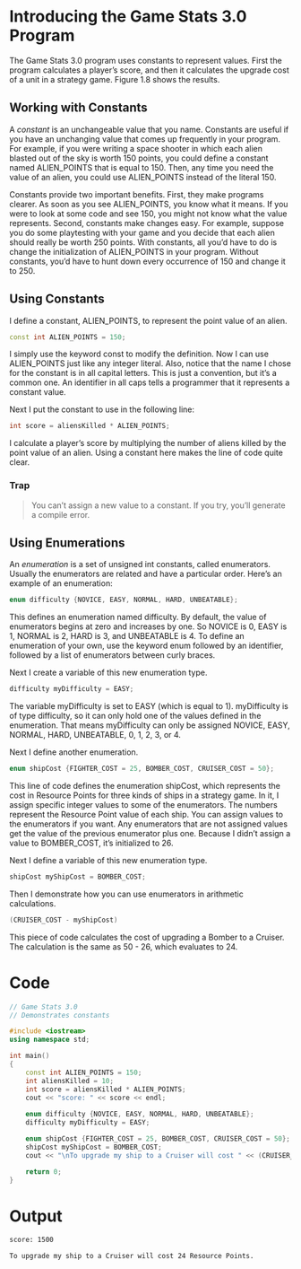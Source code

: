# Introducing the Game Stats 3.0 Program
The Game Stats 3.0 program uses constants to represent values. First the program calculates a player’s score, and then it calculates the upgrade cost of a unit in a strategy game. Figure 1.8 shows the results.

## Working with Constants

A *constant* is an unchangeable value that you name. Constants are useful if you have an unchanging value that comes up frequently in your program. For example, if you were writing a space shooter in which each alien blasted out of the sky is worth 150 points, you could define a constant named ALIEN_POINTS that is equal to 150. Then, any time you need the value of an alien, you could use ALIEN_POINTS instead of the literal 150.

Constants provide two important benefits. First, they make programs clearer. As soon as you see ALIEN_POINTS, you know what it means. If you were to look at some code and see 150, you might not know what the value represents. Second, constants make changes easy. For example, suppose you do some playtesting with your game and you decide that each alien should really be worth 250 points. With constants, all you’d have to do is change the initialization of ALIEN_POINTS in your program. Without constants, you’d have to hunt down every occurrence of 150 and change it to 250.

## Using Constants

I define a constant, ALIEN_POINTS, to represent the point value of an alien.

```cpp
const int ALIEN_POINTS = 150;
```

I simply use the keyword const to modify the definition. Now I can use ALIEN_POINTS just like any integer literal. Also, notice that the name I chose for the constant is in all capital letters. This is just a convention, but it’s a common one. An identifier in all caps tells a programmer that it represents a constant value.

Next I put the constant to use in the following line:

```cpp
int score = aliensKilled * ALIEN_POINTS;
```

I calculate a player’s score by multiplying the number of aliens killed by the point value of an alien. Using a constant here makes the line of code quite clear.

### Trap
> You can’t assign a new value to a constant. If you try, you’ll generate a compile error.

## Using Enumerations

An *enumeration* is a set of unsigned int constants, called enumerators. Usually the enumerators are related and have a particular order. Here’s an example of an enumeration:

```cpp
enum difficulty {NOVICE, EASY, NORMAL, HARD, UNBEATABLE};
```

This defines an enumeration named difficulty. By default, the value of enumerators begins at zero and increases by one. So NOVICE is 0, EASY is 1, NORMAL is 2, HARD is 3, and UNBEATABLE is 4. To define an enumeration of your own, use the keyword enum followed by an identifier, followed by a list of enumerators between curly braces.

Next I create a variable of this new enumeration type.

```cpp
difficulty myDifficulty = EASY;
```

The variable myDifficulty is set to EASY (which is equal to 1). myDifficulty is of type difficulty, so it can only hold one of the values defined in the enumeration. That means myDifficulty can only be assigned NOVICE, EASY, NORMAL, HARD, UNBEATABLE, 0, 1, 2, 3, or 4.

Next I define another enumeration.

```cpp
enum shipCost {FIGHTER_COST = 25, BOMBER_COST, CRUISER_COST = 50};
```

This line of code defines the enumeration shipCost, which represents the cost in Resource Points for three kinds of ships in a strategy game. In it, I assign specific integer values to some of the enumerators. The numbers represent the Resource Point value of each ship. You can assign values to the enumerators if you want. Any enumerators that are not assigned values get the value of the previous enumerator plus one. Because I didn’t assign a value to BOMBER_COST, it’s initialized to 26.

Next I define a variable of this new enumeration type.

```cpp
shipCost myShipCost = BOMBER_COST;
```

Then I demonstrate how you can use enumerators in arithmetic calculations.

```cpp
(CRUISER_COST - myShipCost)
```

This piece of code calculates the cost of upgrading a Bomber to a Cruiser. The calculation is the same as 50 - 26, which evaluates to 24.

# Code
```cpp
// Game Stats 3.0
// Demonstrates constants

#include <iostream>
using namespace std;

int main()
{
	const int ALIEN_POINTS = 150;
	int aliensKilled = 10;
	int score = aliensKilled * ALIEN_POINTS;
	cout << "score: " << score << endl;
	
	enum difficulty {NOVICE, EASY, NORMAL, HARD, UNBEATABLE};
	difficulty myDifficulty = EASY;

	enum shipCost {FIGHTER_COST = 25, BOMBER_COST, CRUISER_COST = 50};
	shipCost myShipCost = BOMBER_COST;
	cout << "\nTo upgrade my ship to a Cruiser will cost " << (CRUISER_COST - myShipCost) << " Resource Points.\n";

	return 0;
}
```

# Output
```txt
score: 1500

To upgrade my ship to a Cruiser will cost 24 Resource Points.
```